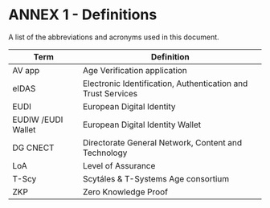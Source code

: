 # ANNEX 1 - Definitions

A list of the abbreviations and acronyms used in this document.

| **Term** | **Definition** |
|-----------|-----------|
| AV app | Age Verification application |
| eIDAS | Electronic Identification, Authentication and Trust Services |
| EUDI | European Digital Identity |
| EUDIW /EUDI Wallet| European Digital Identity Wallet|
| DG CNECT | Directorate General Network, Content and Technology  |
| LoA      | Level of Assurance |
| T-Scy | Scytáles & T-Systems Age consortium |
| ZKP | Zero Knowledge Proof |
